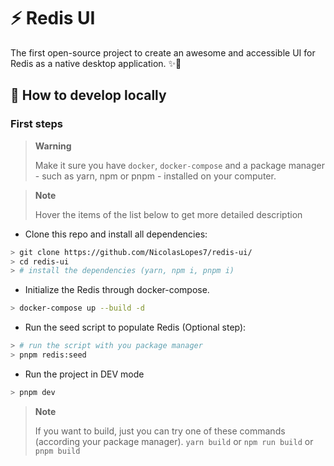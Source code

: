 # ⚡ Redis UI
The first open-source project to create an awesome and accessible UI for Redis as a native desktop application. ✨🦄


## 🚀 How to develop locally

### First steps
> **Warning**
> 
> Make it sure you have `docker`, `docker-compose` and a package manager - such as yarn, npm or pnpm - installed on your computer.

> **Note**
> 
> Hover the items of the list below to get more detailed description

- Clone this repo and install all dependencies:
```sh
> git clone https://github.com/NicolasLopes7/redis-ui/
> cd redis-ui
> # install the dependencies (yarn, npm i, pnpm i)
```
- Initialize the Redis through docker-compose.
```sh
> docker-compose up --build -d
```
- Run the seed script to populate Redis (Optional step):
```sh
> # run the script with you package manager
> pnpm redis:seed
```
- Run the project in DEV mode
```sh
> pnpm dev
```

> **Note**
> 
> If you want to build, just you can try one of these commands (according your package manager).
> `yarn build` or `npm run build` or `pnpm build`
